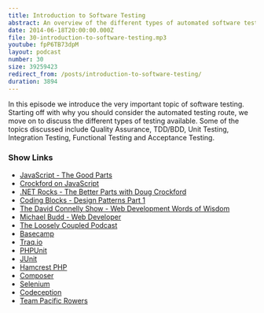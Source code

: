 ```yaml
---
title: Introduction to Software Testing
abstract: An overview of the different types of automated software testing available.
date: 2014-06-18T20:00:00.000Z
file: 30-introduction-to-software-testing.mp3
youtube: fpP6TB73dpM
layout: podcast
number: 30
size: 39259423
redirect_from: /posts/introduction-to-software-testing/
duration: 3894
---
```


In this episode we introduce the very important topic of software testing.
Starting off with why you should consider the automated testing route, we move on to discuss the different types of testing available.
Some of the topics discussed include Quality Assurance, TDD/BDD, Unit Testing, Integration Testing, Functional Testing and Acceptance Testing.

### Show Links

- [JavaScript - The Good Parts](http://www.amazon.co.uk/JavaScript-Good-Parts-Douglas-Crockford/dp/0596517742)
- [Crockford on JavaScript](http://www.yuiblog.com/crockford/)
- [.NET Rocks - The Better Parts with Doug Crockford](http://www.dotnetrocks.com/default.aspx?showNum=982)
- [Coding Blocks - Design Patterns Part 1](http://www.codingblocks.net/podcast/episode-11-design-patterns-part-1-you-create-me/)
- [The David Connelly Show - Web Development Words of Wisdom](http://www.dcradionetwork.com/internetmarketingradio/Web-Development-Words-of-Wisdom/118)
- [Michael Budd - Web Developer](http://web.archive.org/web/20140517201108/http://michaelbudd.org/)
- [The Loosely Coupled Podcast](http://looselycoupled.info/)
- [Basecamp](https://basecamp.com/)
- [Traq.io](http://traq.io/)
- [PHPUnit](http://phpunit.de/)
- [JUnit](http://junit.org/)
- [Hamcrest PHP](https://github.com/hamcrest/hamcrest-php)
- [Composer](https://getcomposer.org/)
- [Selenium](http://docs.seleniumhq.org/)
- [Codeception](http://codeception.com/)
- [Team Pacific Rowers](http://pacificrowers.com/)

